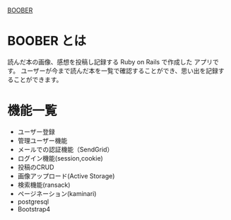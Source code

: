 [BOOBER](https://boober-iyefvtwh-27069184.herokuapp.com/)
# BOOBER とは
  読んだ本の画像、感想を投稿し記録する Ruby on Rails で作成した アプリです。
  ユーザーが今まで読んだ本を一覧で確認することができ、思い出を記録することができます。
# 機能一覧
 - ユーザー登録
 - 管理ユーザー機能
 - メールでの認証機能（SendGrid）
 - ログイン機能(session,cookie)
 - 投稿のCRUD
 - 画像アップロード(Active Storage)
 - 検索機能(ransack)
 - ページネーション(kaminari)
 - postgresql
 - Bootstrap4
